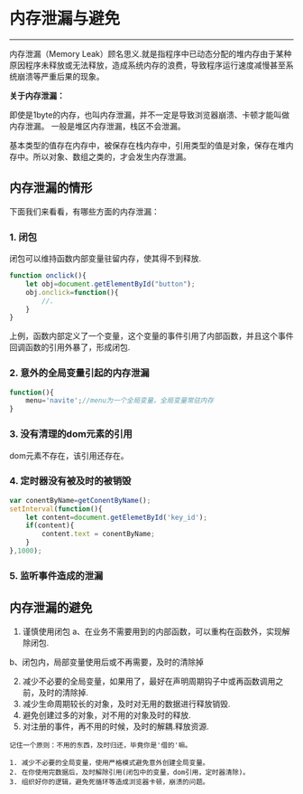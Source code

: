 # 内存泄漏与避免
---
内存泄漏（Memory Leak）顾名思义.就是指程序中已动态分配的堆内存由于某种原因程序未释放或无法释放，造成系统内存的浪费，导致程序运行速度减慢甚至系统崩溃等严重后果的现象。

**关于内存泄漏：**

即使是1byte的内存，也叫内存泄漏，并不一定是导致浏览器崩溃、卡顿才能叫做内存泄漏。
一般是堆区内存泄漏，栈区不会泄漏。

基本类型的值存在内存中，被保存在栈内存中，引用类型的值是对象，保存在堆内存中。所以对象、数组之类的，才会发生内存泄漏。



## 内存泄漏的情形
下面我们来看看，有哪些方面的内存泄漏：
### 1. 闭包

闭包可以维持函数内部变量驻留内存，使其得不到释放.
```js
function onclick(){
    let obj=document.getElementById("button");
    obj.onclick=function(){
        //.
    }
}
```
上例，函数内部定义了一个变量，这个变量的事件引用了内部函数，并且这个事件回调函数的引用外暴了，形成闭包.

### 2. 意外的全局变量引起的内存泄漏
```js
function(){
    menu='navite';//menu为一个全局变量，全局变量常驻内存
}
```
### 3. 没有清理的dom元素的引用
dom元素不存在，该引用还存在。

### 4. 定时器没有被及时的被销毁
```js
var conentByName=getConentByName();
setInterval(function(){
    let content=document.getElemetById('key_id');
    if(content){
        content.text = conentByName;
    }
},1000);
```
### 5. 监听事件造成的泄漏
## 内存泄漏的避免
1. 谨慎使用闭包
a、在业务不需要用到的内部函数，可以重构在函数外，实现解除闭包.

b、闭包内，局部变量使用后或不再需要，及时的清除掉

2. 减少不必要的全局变量，如果用了，最好在声明周期钩子中或再函数调用之前，及时的清除掉.
3. 减少生命周期较长的对象，及时对无用的数据进行释放销毁.
4. 避免创建过多的对象，对不用的对象及时的释放.
5. 对注册的事件，再不用的时候，及时的解耦.释放资源.

```
记住一个原则：不用的东西，及时归还，毕竟你是'借的'嘛。

1. 减少不必要的全局变量，使用严格模式避免意外创建全局变量。
2. 在你使用完数据后，及时解除引用(闭包中的变量，dom引用，定时器清除)。
3. 组织好你的逻辑，避免死循环等造成浏览器卡顿，崩溃的问题。
```